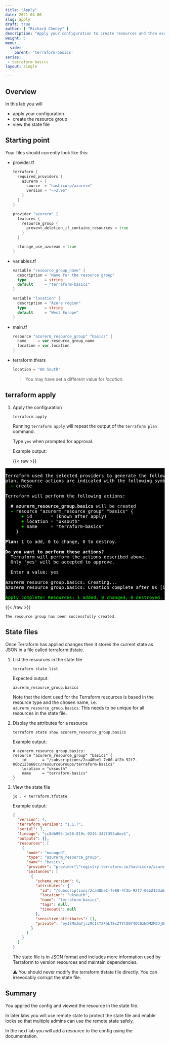 ```yaml
---
title: "Apply"
date: 2021-04-06
slug: apply
draft: true
author: [ "Richard Cheney" ]
description: "Apply your configuration to create resources and then examine the state file."
weight: 5
menu:
  side:
    parent: 'terraform-basics'
series:
 - terraform-basics
layout: single

---
```


## Overview

In this lab you will

* apply your configuration
* create the resource group
* view the state file

## Starting point

Your files should currently look like this:

* provider.tf

    ```go
    terraform {
      required_providers {
        azurerm = {
          source  = "hashicorp/azurerm"
          version = "~>2.96"
        }
      }
    }

    provider "azurerm" {
      features {
        resource_group {
          prevent_deletion_if_contains_resources = true
        }
      }

      storage_use_azuread = true
    }
    ```

* variables.tf

    ```go
    variable "resource_group_name" {
      description = "Name for the resource group"
      type        = string
      default     = "terraform-basics"
    }

    variable "location" {
      description = "Azure region"
      type        = string
      default     = "West Europe"
    }

    ```

* main.tf

    ```go
    resource "azurerm_resource_group" "basics" {
      name     = var.resource_group_name
      location = var.location
    }
    ```

* terraform.tfvars

    ```go
    location = "UK South"

    ```

    > You may have set a different value for *location*.

## terraform apply

1. Apply the configuration

    ```shell
    terraform apply
    ```

    Running `terraform apply` will repeat the output of the `terraform plan` command.

    Type `yes` when prompted for approval.

    Example output:

    {{< raw >}}
<pre style="color:white; background-color:black">

Terraform used the selected providers to generate the following execution
plan. Resource actions are indicated with the following symbols:
  <span style="color:lime;">+</span> create

Terraform will perform the following actions:

<span style="font-weight:bold;">  # azurerm_resource_group.basics</span> will be created
  <span style="color:lime;">+</span> resource &quot;azurerm_resource_group&quot; &quot;basics&quot; {
      <span style="color:lime;">+</span> <span style="font-weight:bold;"></span>id       = (known after apply)
      <span style="color:lime;">+</span> <span style="font-weight:bold;"></span>location = &quot;uksouth&quot;
      <span style="color:lime;">+</span> <span style="font-weight:bold;"></span>name     = &quot;terraform-basics&quot;
    }

<span style="font-weight:bold;">Plan:</span> 1 to add, 0 to change, 0 to destroy.

<span style="font-weight:bold;">Do you want to perform these actions?</span>
  Terraform will perform the actions described above.
  Only 'yes' will be accepted to approve.

  Enter a value: yes

azurerm_resource_group.basics: Creating...
azurerm_resource_group.basics: Creation complete after 0s [id=/subscriptions/2ca40be1-7e80-4f2b-92f7-06b2123a68cc/resourceGroups/terraform-basics]

<span style="color:lime;">Apply complete! Resources: 1 added, 0 changed, 0 destroyed.</span>
</pre>
{{< /raw >}}

    The resource group has been successfully created.

## State files

Once Terraform has applied changes then it stores the current state as JSON in a file called terraform.tfstate.

1. List the resources in the state file

    ```shell
    terraform state list
    ```

    Expected output:

    ```text
    azurerm_resource_group.basics
    ```

    Note that the ident used for the Terraform resources is based in the resource type and the chosen name, i.e. `azurerm_resource_group.basics`. This needs to be unique for all resources in the state file.

1. Display the attributes for a resource

    ```shell
    terraform state show azurerm_resource_group.basics
    ```

    Example output:

    ```text
    # azurerm_resource_group.basics:
    resource "azurerm_resource_group" "basics" {
        id       = "/subscriptions/2ca40be1-7e80-4f2b-92f7-06b2123a68cc/resourceGroups/terraform-basics"
        location = "uksouth"
        name     = "terraform-basics"
    }
    ```

1. View the state file

    ```shell
    jq . < terraform.tfstate
    ```

    Example output:

    ```json
    {
      "version": 4,
      "terraform_version": "1.1.7",
      "serial": 3,
      "lineage": "cc8db995-1d56-819c-9245-347f393a6ee1",
      "outputs": {},
      "resources": [
        {
          "mode": "managed",
          "type": "azurerm_resource_group",
          "name": "basics",
          "provider": "provider[\"registry.terraform.io/hashicorp/azurerm\"]",
          "instances": [
            {
              "schema_version": 0,
              "attributes": {
                "id": "/subscriptions/2ca40be1-7e80-4f2b-92f7-06b2123a68cc/resourceGroups/terraform-basics",
                "location": "uksouth",
                "name": "terraform-basics",
                "tags": null,
                "timeouts": null
              },
              "sensitive_attributes": [],
              "private": "eyJlMmJmYjczMC1lY2FhLTExZTYtOGY4OC0zNDM2M2JjN2M0YzAiOnsiY3JlYXRlIjo1NDAwMDAwMDAwMDAwLCJkZWxldGUiOjU0MDAwMDAwMDAwMDAsInJlYWQiOjMwMDAwMDAwMDAwMCwidXBkYXRlIjo1NDAwMDAwMDAwMDAwfX0="
            }
          ]
        }
      ]
    }
    ```

    The state file is in JSON format and includes more information used by Terraform to version resources and maintain dependencies.

    ⚠️ You should never modify the terraform.tfstate file directly. You can irrevocably corrupt the state file.

## Summary

You applied the config and viewed the resource in the state file.

In later labs you will use remote state to protect the state file and enable locks so that multiple admins can use the remote state safely.

In the next lab you will add a resource to the config using the documentation.
